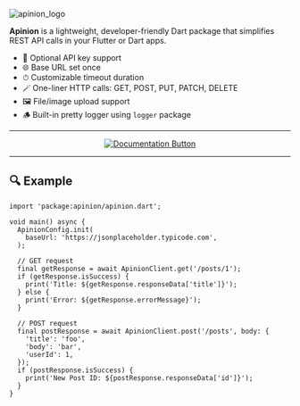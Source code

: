 ![apinion_logo](https://github.com/user-attachments/assets/1b8f5449-69f6-4410-8c5c-ded7fce55c0b)


**Apinion** is a lightweight, developer-friendly Dart package that simplifies REST API calls in your Flutter or Dart apps.

- 🔐 Optional API key support  
- 🌐 Base URL set once  
- ⏱ Customizable timeout duration  
- 🪄 One-liner HTTP calls: GET, POST, PUT, PATCH, DELETE  
- 🖼️ File/image upload support  
- 🪵 Built-in pretty logger using `logger` package  

---
<p align="center">
  <a href="https://ratulhasan.gitbook.io/apinion/" target="_blank">
    <img src="https://img.shields.io/badge/View-Documentation-blue?style=for-the-badge&logo=readthedocs" alt="Documentation Button"/>
  </a>
</p>

---

## 🔍 Example
```
import 'package:apinion/apinion.dart';

void main() async {
  ApinionConfig.init(
    baseUrl: 'https://jsonplaceholder.typicode.com',
  );

  // GET request
  final getResponse = await ApinionClient.get('/posts/1');
  if (getResponse.isSuccess) {
    print('Title: ${getResponse.responseData['title']}');
  } else {
    print('Error: ${getResponse.errorMessage}');
  }

  // POST request
  final postResponse = await ApinionClient.post('/posts', body: {
    'title': 'foo',
    'body': 'bar',
    'userId': 1,
  });
  if (postResponse.isSuccess) {
    print('New Post ID: ${postResponse.responseData['id']}');
  }
}
```
